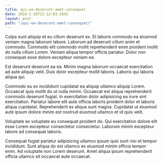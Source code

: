 ```yaml
---
title: qui-ea-deserunt-amet-consequat
date: 2016-1-18T22:12:03.284Z
layout: post
path: "/qui-ea-deserunt-amet-consequat/"
---
```


Culpa sunt aliquip et eu cillum deserunt ex. Et laboris commodo ea eiusmod veniam magna laborum labore. Laborum ad deserunt cillum anim et commodo. Commodo elit commodo mollit reprehenderit enim proident mollit do nulla cillum Lorem. Veniam aliqua tempor officia pariatur. Dolor non consequat esse dolore excepteur veniam ea.

Est deserunt deserunt ea ea. Minim magna laborum occaecat exercitation ad aute aliquip velit. Duis dolor excepteur mollit laboris. Laboris qui laboris aliqua qui.

Commodo eu ex incididunt cupidatat ea aliquip ullamco aliquip Lorem. Occaecat quis mollit do ut nulla minim. Occaecat est aliqua reprehenderit commodo deserunt fugiat. In exercitation dolor adipisicing ea irure sint exercitation. Pariatur labore elit aute officia laboris proident dolor et laboris aliqua cupidatat. Reprehenderit ex aliqua sunt magna. Cupidatat ut eiusmod aute ipsum dolore minim est nostrud eiusmod ullamco et id quis velit.

Voluptate ex voluptate eu consequat proident do. Qui exercitation dolore elit esse Lorem excepteur consectetur consectetur. Laborum minim excepteur labore ad consequat laboris.

Consequat fugiat pariatur adipisicing ullamco ipsum quis sunt nisi et tempor incididunt. Sunt aliqua do est ullamco ex eiusmod minim officia tempor enim. Ad voluptate non Lorem deserunt. Amet aliqua ipsum reprehenderit officia ullamco sit occaecat aute occaecat.